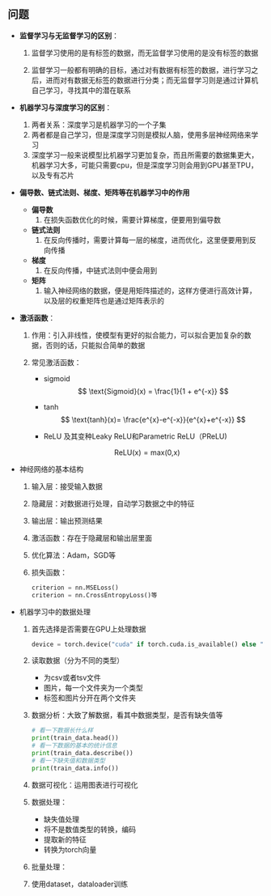 ## 问题

- **监督学习与无监督学习的区别**：

  1. 监督学习使用的是有标签的数据，而无监督学习使用的是没有标签的数据

  2. 监督学习一般都有明确的目标，通过对有数据有标签的数据，进行学习之后，进而对有数据无标签的数据进行分类；而无监督学习则是通过计算机自己学习，寻找其中的潜在联系

- **机器学习与深度学习的区别**：

  1. 两者关系：深度学习是机器学习的一个子集
  2. 两者都是自己学习，但是深度学习则是模拟人脑，使用多层神经网络来学习
  3. 深度学习一般来说模型比机器学习更加复杂，而且所需要的数据集更大，机器学习大多，可能只需要cpu，但是深度学习则会用到GPU甚至TPU，以及专有芯片

- **偏导数、链式法则、梯度、矩阵等在机器学习中的作用**

  - **偏导数**
    1. 在损失函数优化的时候，需要计算梯度，便要用到偏导数
  - **链式法则**
    1. 在反向传播时，需要计算每一层的梯度，进而优化，这里便要用到反向传播
  - **梯度**
    1. 在反向传播，中链式法则中便会用到
  - **矩阵**
    1. 输入神经网络的数据，便是用矩阵描述的，这样方便进行高效计算，以及层的权重矩阵也是通过矩阵表示的

- **激活函数**：

  1. 作用：引入非线性，使模型有更好的拟合能力，可以拟合更加复杂的数据，否则的话，只能拟合简单的数据

  2. 常见激活函数：

     - sigmoid
       $$
       \text{Sigmoid}(x) = \frac{1}{1 + e^{-x}}
       $$
       

     - tanh
       $$
       \text{tanh}(x)= \frac{e^{x}-e^{-x}}{e^{x}+e^{-x}}
       $$
       

     - ReLU 及其变种Leaky ReLU和Parametric ReLU（PReLU)

     $$
     \text{ReLU(x)} = \text{max(0,x)}
     $$

- 神经网络的基本结构

  1. 输入层：接受输入数据

  2. 隐藏层：对数据进行处理，自动学习数据之中的特征

  3. 输出层：输出预测结果

  4. 激活函数：存在于隐藏层和输出层里面

  5. 优化算法：Adam，SGD等

  6. 损失函数：

     ```python
     criterion = nn.MSELoss()
     criterion = nn.CrossEntropyLoss()等
     ```

- 机器学习中的数据处理

  1. 首先选择是否需要在GPU上处理数据

     ```python
     device = torch.device("cuda" if torch.cuda.is_available() else "cpu")
     ```

  2. 读取数据（分为不同的类型）

     - 为csv或者tsv文件
     - 图片，每一个文件夹为一个类型
     - 标签和图片分开在两个文件夹

  3. 数据分析：大致了解数据，看其中数据类型，是否有缺失值等

     ```python
     # 看一下数据长什么样
     print(train_data.head())
     # 看一下数据的基本的统计信息
     print(train_data.describe())
     # 看一下缺失值和数据类型
     print(train_data.info())
     ```

  4. 数据可视化：运用图表进行可视化
  5. 数据处理：
     - 缺失值处理
     - 将不是数值类型的转换，编码
     - 提取新的特征
     - 转换为torch向量

  6. 批量处理：
  7. 使用dataset，dataloader训练









